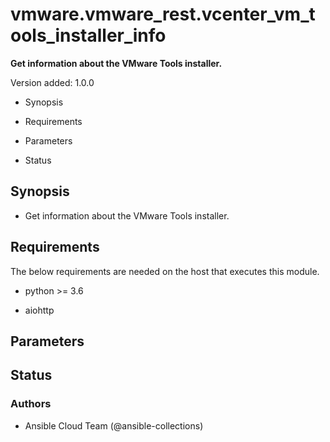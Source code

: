 # vmware.vmware_rest.vcenter_vm_tools_installer_info

**Get information about the VMware Tools installer.**

Version added: 1.0.0


* Synopsis


* Requirements


* Parameters


* Status

## Synopsis


* Get information about the VMware Tools installer.

## Requirements

The below requirements are needed on the host that executes this
module.


* python >= 3.6


* aiohttp

## Parameters

## Status

### Authors


* Ansible Cloud Team (@ansible-collections)
